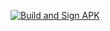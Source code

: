 [![Build and Sign APK](https://github.com/Sl-Sanda-Ru/Fst-AndroApp-PlayGround/actions/workflows/android.yml/badge.svg)](https://github.com/Sl-Sanda-Ru/Fst-AndroApp-PlayGround/actions/workflows/android.yml)
